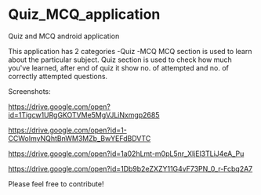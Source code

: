# Quiz_MCQ_application
Quiz and MCQ android application

This application has 2 categories 
  -Quiz
  -MCQ
MCQ section is used to learn about the particular subject.
Quiz section is used to check how much you've learned, after end of quiz it show no. of attempted and no. of correctly attempted questions.

Screenshots:

  https://drive.google.com/open?id=1Tigcw1URgGKOTVMe5MgVJLiNxmgp2685
  
  https://drive.google.com/open?id=1-CCWoImyNQhtBnWM3MZb_BwYEFdBDVTC
  
  https://drive.google.com/open?id=1a02hLmt-m0pL5nr_XljEl3TLiJ4eA_Pu
  
  https://drive.google.com/open?id=1Db9b2eZXZY11G4vF73PN_0_r-Fcbq2A7
  
Please feel free to contribute!
